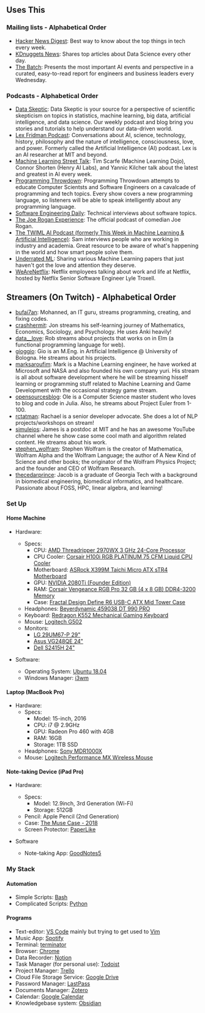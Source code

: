 ## Uses This

### Mailing lists - Alphabetical Order

* [Hacker News Digest](https://www.hndigest.com/): Best way to know about the top things in tech every week.
* [KDnuggets News](https://www.kdnuggets.com/news/subscribe.html): Shares top articles about Data Science every other day.
* [The Batch](https://www.deeplearning.ai/thebatch/): Presents the most important AI events and perspective in a curated, easy-to-read report for engineers and business leaders every Wednesday.

### Podcasts - Alphabetical Order

* [Data Skeptic](https://open.spotify.com/show/1BZN7H3ikovSejhwQTzNm4): Data Skeptic is your source for a perspective of scientific skepticism on topics in statistics, machine learning, big data, artificial intelligence, and data science. Our weekly podcast and blog bring you stories and tutorials to help understand our data-driven world.
* [Lex Fridman Podcast](https://open.spotify.com/show/2MAi0BvDc6GTFvKFPXnkCL): Conversations about AI, science, technology, history, philosophy and the nature of intelligence, consciousness, love, and power. Formerly called the Artificial Intelligence (AI) podcast. Lex is an AI researcher at MIT and beyond.
* [Machine Learning Street Talk](https://open.spotify.com/show/02e6PZeIOdpmBGT9THuzwR): Tim Scarfe (Machine Learning Dojo), Connor Shorten (Henry AI Labs), and Yannic Kilcher talk about the latest and greatest in AI every week.
* [Programming Throwdown](https://open.spotify.com/show/274Z0vXSCYxddYGj2hLJ8r): Programming Throwdown attempts to educate Computer Scientsts and Software Engineers on a cavalcade of programming and tech topics. Every show covers a new programming language, so listeners will be able to speak intelligently about any programming language.
* [Software Engineering Daily](https://open.spotify.com/show/6UCtBYL29hwhw4YbTdX83N): Technical interviews about software topics.
* [The Joe Rogan Experience](https://open.spotify.com/show/4rOoJ6Egrf8K2IrywzwOMk): The official podcast of comedian Joe Rogan.
* [The TWIML AI Podcast (formerly This Week in Machine Learning & Artificial Intelligence)](https://open.spotify.com/show/2sp5EL7s7EqxttxwwoJ3i7): Sam interviews people who are working in industry and academia. Great resource to be aware of what's happening in the world and how smart people solve them.
* [Underrated ML](https://open.spotify.com/show/3swL0sf5iKlGk00WpeExQ5): Sharing various Machine Learning papers that just haven't got the love and attention they deserve.
* [WeAreNetflix](https://open.spotify.com/show/3v8L3oLZrb5fQZHW7cvGMm): Netflix employees talking about work and life at Netflix, hosted by Netflix Senior Software Engineer Lyle Troxell.

## Streamers (On Twitch) - Alphabetical Order

* [bufai7an](https://www.twitch.tv/bufai7an): Mohanned, an IT guru, streams programming, creating, and fixing codes.
* [crashhermit](https://www.twitch.tv/crashhermit): Jon streams his self-learning journey of Mathematics, Economics, Sociology, and Psychology. He uses Anki heavily!
* [data__love](https://www.twitch.tv/data__love): Rob streams about projects that works on in Elm (a functional programming language for web).
* [gioggio](https://www.twitch.tv/gioggio): Gio is an M.Eng. in Artificial Intelligence @ University of Bologna. He streams about his projects.
* [marksaroufim](https://www.twitch.tv/marksaroufim): Mark is a Machine Learning engineer, he have worked at Microsoft and NASA and also founded his own company yuri. His stream is all about software development where he will be streaming hisself learning or programming stuff related to Machine Learning and Game Development with the occasional strategy game stream.
* [opensourcesblog](https://www.twitch.tv/opensourcesblog): Ole is a Computer Science master student who loves to blog and code in Julia. Also, he streams about Project Euler from 1-100.
* [rctatman](https://www.twitch.tv/rctatman): Rachael is a senior developer advocate. She does a lot of NLP projects/workshops on stream!
* [simuleios](https://www.twitch.tv/simuleios): James is a postdoc at MIT and he has an awesome YouTube channel where he show case some cool math and algorithm related content. He streams about his work.
* [stephen_wolfram](https://www.twitch.tv/stephen_wolfram): Stephen Wolfram is the creator of Mathematica, Wolfram Alpha and the Wolfram Language; the author of A New Kind of Science and other books; the originator of the Wolfram Physics Project; and the founder and CEO of Wolfram Research.
* [thecedarprince](https://www.twitch.tv/thecedarprince): Jacob is a graduate of Georgia Tech with a background in biomedical engineering, biomedical informatics, and healthcare. Passionate about FOSS, HPC, linear algebra, and learning!

### Set Up

#### Home Machine

* Hardware:
    * Specs:
        * CPU: [AMD Threadripper 2970WX 3 GHz 24-Core Processor](https://pcpartpicker.com/product/LRXnTW/amd-threadripper-2970wx-3-ghz-24-core-processor-yd297xazafwof)
        * CPU Cooler: [Corsair H100i RGB PLATINUM 75 CFM Liquid CPU Cooler](https://pcpartpicker.com/product/JYCD4D/corsair-h100i-rgb-platinum-750-cfm-liquid-cpu-cooler-cw-9060039-ww)
        * Motherboard: [ASRock X399M Taichi Micro ATX sTR4 Motherboard](https://pcpartpicker.com/product/X2kj4D/asrock-x399m-taichi-micro-atx-tr4-motherboard-x399m-taichi)
        * GPU: [NVIDIA 2080Ti (Founder Edition)](https://www.nvidia.com/en-us/geforce/graphics-cards/rtx-2080-ti/)
        * RAM: [Corsair Vengeance RGB Pro 32 GB (4 x 8 GB) DDR4-3200 Memory](https://pcpartpicker.com/product/3yQG3C/corsair-vengeance-rgb-pro-32gb-4-x-8gb-ddr4-3200-memory-cmw32gx4m4c3200c16)
        * Case: [Fractal Design Define R6 USB-C ATX Mid Tower Case](https://pcpartpicker.com/product/z3kj4D/fractal-design-design-define-r6-usb-c-tg-atx-mid-tower-case-fd-ca-def-r6c-bk-tgl)
    * Headphones: [Beyerdynamic 459038 DT 990 PRO](https://www.amazon.com/beyerdynamic-Over-Ear-Studio-Headphones-construction/dp/B0011UB9CQ)
    * Keyboard: [Redragon K552 Mechanical Gaming Keyboard](https://www.amazon.com/gp/product/B016MAK38U/ref=ppx_yo_dt_b_search_asin_image?ie=UTF8&psc=1)
    * Mouse: [Logitech G502](https://www.amazon.com/Logitech-Spectrum-Shifting-Personalized-Programmable/dp/B019OB663A)
    * Monitors:
      * [LG 29UM67-P 29"](https://www.lg.com/us/monitors/lg-29UM67-P-ultrawide-led-monitor)
      * [Asus VG248QE 24"](https://www.amazon.com/ASUS-VG248QE-1920x1080-Gaming-Monitor/dp/B00B2HH7G0)
      * [Dell S2415H 24"](https://www.amazon.com/gp/product/B00M9B3XZW/ref=ppx_yo_dt_b_search_asin_image?ie=UTF8&psc=1)

* Software:
    * Operating System: [Ubuntu 18.04](http://releases.ubuntu.com/18.04/)
    * Windows Manager: [i3wm](https://i3wm.org/)

#### Laptop (MacBook Pro)

* Hardware:
    * Specs:
        * Model: 15-inch, 2016
        * CPU: i7 @ 2.9GHz
        * GPU: Radeon Pro 460 with 4GB
        * RAM: 16GB
        * Storage: 1TB SSD
    * Headphones: [Sony MDR1000X](https://www.amazon.com/Sony-Cancelling-Bluetooth-Headphone-MDR1000X/dp/B01KHZ4ZYY)
    * Mouse: [Logitech Performance MX Wireless Mouse](https://www.amazon.com/gp/product/B002HWRJBM/)

#### Note-taking Device (iPad Pro)

* Hardware:
    * Specs:
        * Model: 12.9inch, 3rd Generation (Wi-Fi)
        * Storage: 512GB
    * Pencil: Apple Pencil (2nd Generation)
    * Case: [The Muse Case - 2018](https://www.amazon.com/ZUGU-CASE-Muse-Case-Protective/dp/B07K1M4PHY)
    * Screen Protector: [PaperLike](https://www.amazon.com/BERSEM-Paper-Like-Protector-Anti-Glare-Installation/dp/B07N362JCW)

* Software
    * Note-taking App: [GoodNotes5](https://www.goodnotes.com/)

### My Stack

#### Automation

* Simple Scripts: [Bash](https://www.gnu.org/software/bash/)
* Complicated Scripts: [Python](https://www.python.org/)

#### Programs

* Text-editor: [VS Code](https://code.visualstudio.com/) mainly but trying to get used to [Vim](https://www.vim.org/)
* Music App: [Spotify](https://www.spotify.com/)
* Terminal: [terminator](https://gnometerminator.blogspot.com/p/introduction.html)
* Browser: [Chrome](https://www.google.com/chrome/)
* Data Recorder: [Notion](https://www.notion.so/)
* Task Manager (for personal use): [Todoist](https://todoist.com/)
* Project Manager: [Trello](https://trello.com)
* Cloud File Storage Service: [Google Drive](https://www.google.com/drive/)
* Password Manager: [LastPass](https://www.lastpass.com/)
* Documents Manager: [Zotero](https://www.zotero.org/)
* Calendar: [Google Calendar](https://www.google.com/calendar)
* Knowledgebase system: [Obsidian](https://obsidian.md/)

